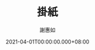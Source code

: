 ---
issue: 422
title: 掛紙
author: 謝惠如
language: 南四縣
date: 2021-04-01T00:00:00.000+08:00
topic: 抒懷
difficulty: 2
wikidata: Q131449225
wikidata_link: https://www.wikidata.org/wiki/Q131449225
author_wikidata_link: https://www.wikidata.org/wiki/Q131448073
author_wikidata: Q131448073
---